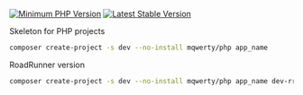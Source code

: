 [![Minimum PHP Version](https://img.shields.io/packagist/php-v/mqwerty/php)](https://php.net/)
[![Latest Stable Version](https://poser.pugx.org/mqwerty/php/v)](https://packagist.org/packages/mqwerty/php)

Skeleton for PHP projects
```bash
composer create-project -s dev --no-install mqwerty/php app_name
```

RoadRunner version
```bash
composer create-project -s dev --no-install mqwerty/php app_name dev-rr
```

